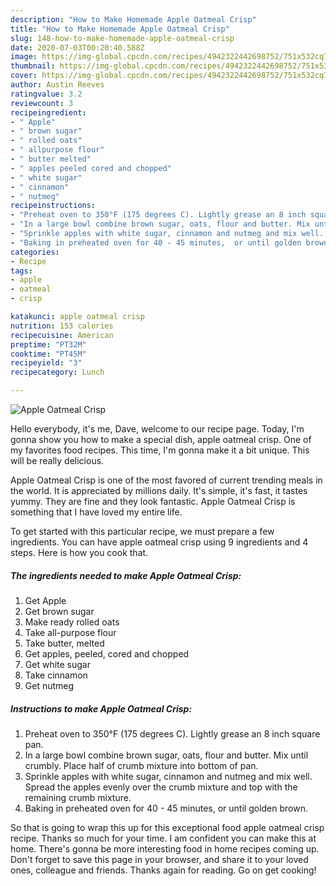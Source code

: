 ```yaml
---
description: "How to Make Homemade Apple Oatmeal Crisp"
title: "How to Make Homemade Apple Oatmeal Crisp"
slug: 148-how-to-make-homemade-apple-oatmeal-crisp
date: 2020-07-03T00:20:40.588Z
image: https://img-global.cpcdn.com/recipes/4942322442698752/751x532cq70/apple-oatmeal-crisp-recipe-main-photo.jpg
thumbnail: https://img-global.cpcdn.com/recipes/4942322442698752/751x532cq70/apple-oatmeal-crisp-recipe-main-photo.jpg
cover: https://img-global.cpcdn.com/recipes/4942322442698752/751x532cq70/apple-oatmeal-crisp-recipe-main-photo.jpg
author: Austin Reeves
ratingvalue: 3.2
reviewcount: 3
recipeingredient:
- " Apple"
- " brown sugar"
- " rolled oats"
- " allpurpose flour"
- " butter melted"
- " apples peeled cored and chopped"
- " white sugar"
- " cinnamon"
- " nutmeg"
recipeinstructions:
- "Preheat oven to 350°F (175 degrees C). Lightly grease an 8 inch square pan."
- "In a large bowl combine brown sugar, oats, flour and butter. Mix until crumbly. Place half of crumb mixture into bottom of pan."
- "Sprinkle apples with white sugar, cinnamon and nutmeg and mix well. Spread the apples evenly over the crumb mixture and top with the remaining crumb mixture."
- "Baking in preheated oven for 40 - 45 minutes,  or until golden brown."
categories:
- Recipe
tags:
- apple
- oatmeal
- crisp

katakunci: apple oatmeal crisp 
nutrition: 153 calories
recipecuisine: American
preptime: "PT32M"
cooktime: "PT45M"
recipeyield: "3"
recipecategory: Lunch

---
```



![Apple Oatmeal Crisp](https://img-global.cpcdn.com/recipes/4942322442698752/751x532cq70/apple-oatmeal-crisp-recipe-main-photo.jpg)

Hello everybody, it's me, Dave, welcome to our recipe page. Today, I'm gonna show you how to make a special dish, apple oatmeal crisp. One of my favorites food recipes. This time, I'm gonna make it a bit unique. This will be really delicious.



Apple Oatmeal Crisp is one of the most favored of current trending meals in the world. It is appreciated by millions daily. It's simple, it's fast, it tastes yummy. They are fine and they look fantastic. Apple Oatmeal Crisp is something that I have loved my entire life.


To get started with this particular recipe, we must prepare a few ingredients. You can have apple oatmeal crisp using 9 ingredients and 4 steps. Here is how you cook that.

##### The ingredients needed to make Apple Oatmeal Crisp:

1. Get  Apple
1. Get  brown sugar
1. Make ready  rolled oats
1. Take  all-purpose flour
1. Take  butter, melted
1. Get  apples, peeled, cored and chopped
1. Get  white sugar
1. Take  cinnamon
1. Get  nutmeg




##### Instructions to make Apple Oatmeal Crisp:

1. Preheat oven to 350°F (175 degrees C). Lightly grease an 8 inch square pan.
1. In a large bowl combine brown sugar, oats, flour and butter. Mix until crumbly. Place half of crumb mixture into bottom of pan.
1. Sprinkle apples with white sugar, cinnamon and nutmeg and mix well. Spread the apples evenly over the crumb mixture and top with the remaining crumb mixture.
1. Baking in preheated oven for 40 - 45 minutes,  or until golden brown.




So that is going to wrap this up for this exceptional food apple oatmeal crisp recipe. Thanks so much for your time. I am confident you can make this at home. There's gonna be more interesting food in home recipes coming up. Don't forget to save this page in your browser, and share it to your loved ones, colleague and friends. Thanks again for reading. Go on get cooking!
